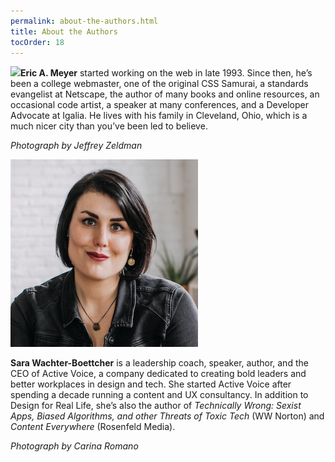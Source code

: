 ```yaml
---
permalink: about-the-authors.html
title: About the Authors
tocOrder: 18
---
```

![](/image/eric-meyer.png)**Eric A. Meyer** started working on the web in late 1993. Since then, he’s been a college webmaster, one of the original CSS Samurai, a standards evangelist at Netscape, the author of many books and online resources, an occasional code artist, a speaker at many conferences, and a Developer Advocate at Igalia. He lives with his family in Cleveland, Ohio, which is a much nicer city than you’ve been led to believe.

*Photograph by Jeffrey* *Zeldman*

![](crop-headshot_dfrl.png)

**Sara Wachter-Boettcher** is a leadership coach, speaker, author, and the CEO of Active Voice, a company dedicated to creating bold leaders and better workplaces in design and tech. She started Active Voice after spending a decade running a content and UX consultancy. In addition to Design for Real Life, she’s also the author of *Technically Wrong: Sexist Apps, Biased Algorithms, and other Threats of Toxic Tech* (WW Norton) and *Content Everywhere* (Rosenfeld Media).

*Photograph by Carina* *Romano*
